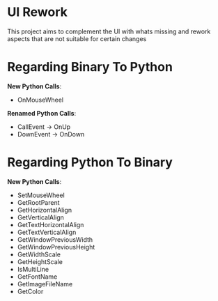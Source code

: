 # UI Rework
 
This project aims to complement the UI with whats missing and rework aspects that are not suitable for certain changes

# Regarding Binary To Python
 **New Python Calls**:
 - OnMouseWheel
 
 **Renamed Python Calls**:
 - CallEvent -> OnUp
 - DownEvent -> OnDown

# Regarding Python To Binary
 **New Python Calls**:
 - SetMouseWheel
 - GetRootParent
 - GetHorizontalAlign
 - GetVerticalAlign
 - GetTextHorizontalAlign
 - GetTextVerticalAlign
 - GetWindowPreviousWidth
 - GetWindowPreviousHeight
 - GetWidthScale
 - GetHeightScale
 - IsMultiLine
 - GetFontName
 - GetImageFileName 
 - GetColor
 
 